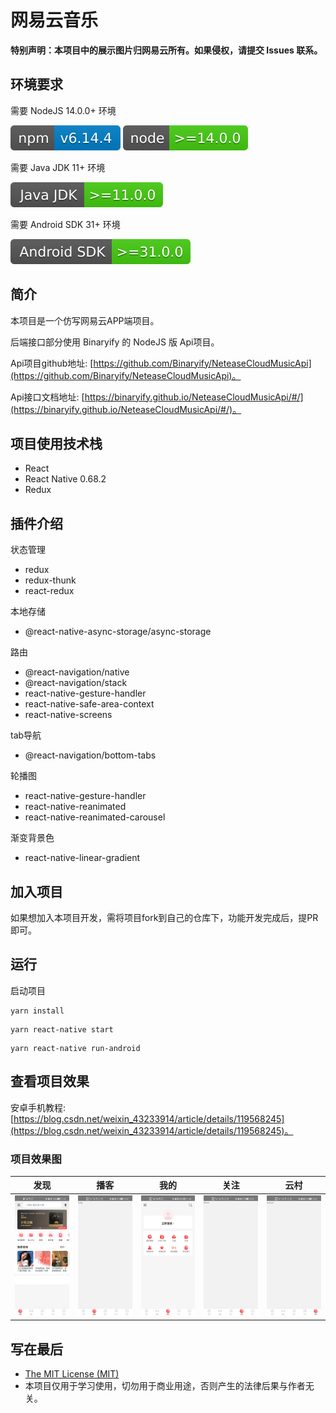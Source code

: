 # 网易云音乐

**特别声明：本项目中的展示图片归网易云所有。如果侵权，请提交 Issues 联系。**

## 环境要求

需要 NodeJS 14.0.0+ 环境

![](./src/assets/design-sketch/npm-6.14.4.svg)
![](./src/assets/design-sketch/node-14.0.0.svg)

需要 Java JDK 11+ 环境

![](./src/assets/design-sketch/java-jdk-11.0.0.svg)

需要 Android SDK 31+ 环境

![](./src/assets/design-sketch/android-sdk-31.0.0.svg)

## 简介

本项目是一个仿写网易云APP端项目。

后端接口部分使用 Binaryify 的 NodeJS 版 Api项目。

Api项目github地址: [https://github.com/Binaryify/NeteaseCloudMusicApi](https://github.com/Binaryify/NeteaseCloudMusicApi)。

Api接口文档地址: [https://binaryify.github.io/NeteaseCloudMusicApi/#/](https://binaryify.github.io/NeteaseCloudMusicApi/#/)。

## 项目使用技术栈

* React
* React Native 0.68.2
* Redux

## 插件介绍

状态管理
* redux
* redux-thunk
* react-redux

本地存储
* @react-native-async-storage/async-storage

路由
* @react-navigation/native
* @react-navigation/stack
* react-native-gesture-handler
* react-native-safe-area-context
* react-native-screens

tab导航
* @react-navigation/bottom-tabs

轮播图
* react-native-gesture-handler
* react-native-reanimated
* react-native-reanimated-carousel

渐变背景色
* react-native-linear-gradient

## 加入项目

如果想加入本项目开发，需将项目fork到自己的仓库下，功能开发完成后，提PR即可。

## 运行

启动项目

```
yarn install
```

```
yarn react-native start
```

```
yarn react-native run-android
```

## 查看项目效果

安卓手机教程: [https://blog.csdn.net/weixin_43233914/article/details/119568245](https://blog.csdn.net/weixin_43233914/article/details/119568245)。

### 项目效果图

|发现|播客|我的|关注|云村|
|---|---|---|---|---|
|![](./src/assets/design-sketch/find.jpg)|![](./src/assets/design-sketch/bolg.jpg)|![](./src/assets/design-sketch/mine.jpg)|![](./src/assets/design-sketch/follow.jpg)|![](./src/assets/design-sketch/yuncun.jpg)|

## 写在最后

* [The MIT License (MIT)](https://github.com/xlz122/react-native-music/blob/master/LICENSE)
* 本项目仅用于学习使用，切勿用于商业用途，否则产生的法律后果与作者无关。
